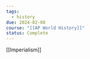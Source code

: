 ```yaml
---
tags:
  - history
due: 2024-02-08
course: "[[AP World History]]"
status: Complete
---
```

[[Imperialism]]